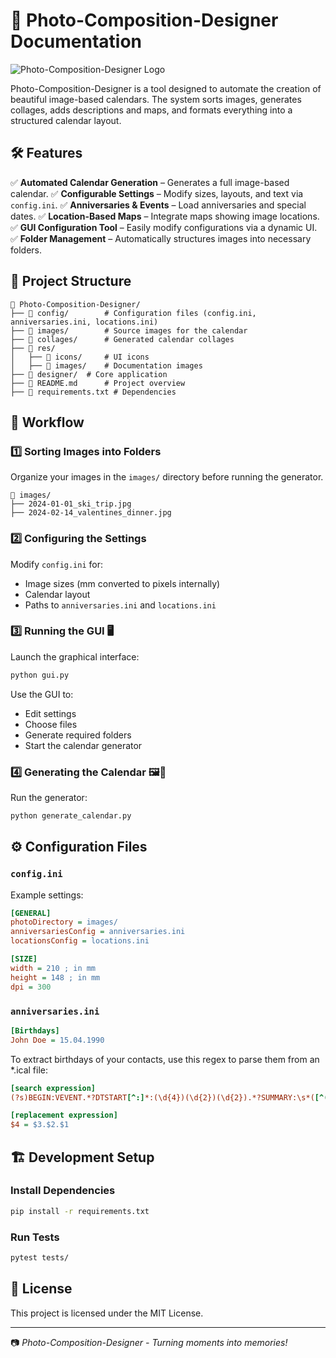 # 📖 Photo-Composition-Designer Documentation

![Photo-Composition-Designer Logo](res/images/logo.png)

Photo-Composition-Designer is a tool designed to automate the creation of beautiful image-based calendars. The system sorts images, generates collages, adds descriptions and maps, and formats everything into a structured calendar layout.


## 🛠️ Features
✅ **Automated Calendar Generation** – Generates a full image-based calendar.
✅ **Configurable Settings** – Modify sizes, layouts, and text via `config.ini`.
✅ **Anniversaries & Events** – Load anniversaries and special dates.
✅ **Location-Based Maps** – Integrate maps showing image locations.
✅ **GUI Configuration Tool** – Easily modify configurations via a dynamic UI.
✅ **Folder Management** – Automatically structures images into necessary folders.

## 📂 Project Structure
```plaintext
📁 Photo-Composition-Designer/
├── 📁 config/        # Configuration files (config.ini, anniversaries.ini, locations.ini)
├── 📁 images/        # Source images for the calendar
├── 📁 collages/      # Generated calendar collages
├── 📁 res/
│   ├── 📁 icons/     # UI icons
│   ├── 📁 images/    # Documentation images
├── 📁 designer/  # Core application
├── 📄 README.md      # Project overview
├── 📄 requirements.txt # Dependencies
```

## 🔄 Workflow
### 1️⃣ **Sorting Images into Folders**
Organize your images in the `images/` directory before running the generator.
```plaintext
📁 images/
├── 2024-01-01_ski_trip.jpg
├── 2024-02-14_valentines_dinner.jpg
```

### 2️⃣ **Configuring the Settings**
Modify `config.ini` for:
- Image sizes (mm converted to pixels internally)
- Calendar layout
- Paths to `anniversaries.ini` and `locations.ini`

### 3️⃣ **Running the GUI** 🖥️
Launch the graphical interface:
```sh
python gui.py
```
Use the GUI to:
- Edit settings
- Choose files
- Generate required folders
- Start the calendar generator

### 4️⃣ **Generating the Calendar** 🖼️📅
Run the generator:
```sh
python generate_calendar.py
```

## ⚙️ Configuration Files
### `config.ini`
Example settings:
```ini
[GENERAL]
photoDirectory = images/
anniversariesConfig = anniversaries.ini
locationsConfig = locations.ini

[SIZE]
width = 210 ; in mm
height = 148 ; in mm
dpi = 300
```

### `anniversaries.ini`
```ini
[Birthdays]
John Doe = 15.04.1990
```

To extract birthdays of your contacts, use this regex to parse them from an *.ical file:
```ini
[search expression]
(?s)BEGIN:VEVENT.*?DTSTART[^:]*:(\d{4})(\d{2})(\d{2}).*?SUMMARY:\s*([^(\r\n]+)\s*\(\d{4}\).*?END:VEVENT

[replacement expression]
$4 = $3.$2.$1
```

## 🏗️ Development Setup
### Install Dependencies
```sh
pip install -r requirements.txt
```

### Run Tests
```sh
pytest tests/
```

## 📜 License
This project is licensed under the MIT License.

---

📷 _Photo-Composition-Designer - Turning moments into memories!_

